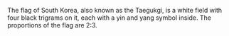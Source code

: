 The flag of South Korea, also known as the Taegukgi, is a white field with four black trigrams on it, each with a yin and yang symbol inside. The proportions of the flag are 2:3.